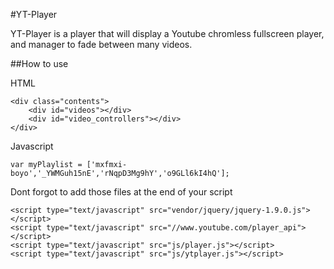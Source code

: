 #YT-Player

YT-Player is a player that will display a Youtube chromless fullscreen player, and manager to fade between many videos.

##How to use

HTML
~~~
<div class="contents">
    <div id="videos"></div>
    <div id="video_controllers"></div>
</div>
~~~

Javascript
~~~
var myPlaylist = ['mxfmxi-boyo','_YWMGuh15nE','rNqpD3Mg9hY','o9GLl6kI4hQ'];
~~~

Dont forgot to add those files at the end of your script
~~~
<script type="text/javascript" src="vendor/jquery/jquery-1.9.0.js"></script>
<script type="text/javascript" src="//www.youtube.com/player_api"></script>
<script type="text/javascript" src="js/player.js"></script>
<script type="text/javascript" src="js/ytplayer.js"></script>
~~~